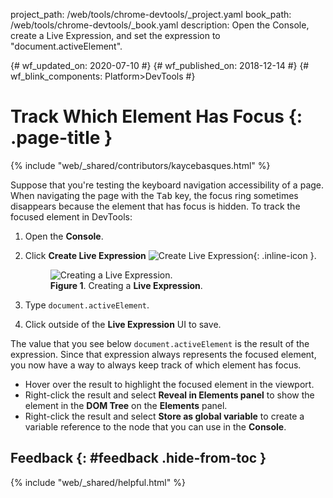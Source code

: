 project_path: /web/tools/chrome-devtools/_project.yaml
book_path: /web/tools/chrome-devtools/_book.yaml
description: Open the Console, create a Live Expression, and set the expression to "document.activeElement".

{# wf_updated_on: 2020-07-10 #}
{# wf_published_on: 2018-12-14 #}
{# wf_blink_components: Platform>DevTools #}

# Track Which Element Has Focus {: .page-title }

{% include "web/_shared/contributors/kaycebasques.html" %}

Suppose that you're testing the keyboard navigation accessibility of a page. When
navigating the page with the <kbd>Tab</kbd> key, the focus ring sometimes disappears
because the element that has focus is hidden. To track the focused element in DevTools:

[create]: /web/tools/chrome-devtools/images/shared/create-live-expression.png

1. Open the **Console**.
1. Click **Create Live Expression** ![Create Live Expression][create]{: .inline-icon }.

     <figure>
       <img src="/web/tools/chrome-devtools/images/shared/live-expression.png"
            alt="Creating a Live Expression."/>
       <figcaption>
         <b>Figure 1</b>. Creating a <b>Live Expression</b>.
       </figcaption>
     </figure>

1. Type `document.activeElement`.
1. Click outside of the **Live Expression** UI to save.

The value that you see below `document.activeElement` is the result of the expression.
Since that expression always represents the focused element, you now have a way to
always keep track of which element has focus.

* Hover over the result to highlight the focused element in the viewport.
* Right-click the result and select **Reveal in Elements panel** to show the element
  in the **DOM Tree** on the **Elements** panel.
* Right-click the result and select **Store as global variable** to create a variable
  reference to the node that you can use in the **Console**.

## Feedback {: #feedback .hide-from-toc }

{% include "web/_shared/helpful.html" %}
